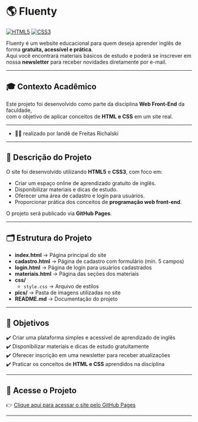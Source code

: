 # 🌎 Fluenty

[![HTML5](https://img.shields.io/badge/HTML5-E34F26?style=for-the-badge&logo=html5&logoColor=white)]()
[![CSS3](https://img.shields.io/badge/CSS3-1572B6?style=for-the-badge&logo=css3&logoColor=white)]()


Fluenty é um website educacional para quem deseja aprender inglês de forma **gratuita, acessível e prática**.  
Aqui você encontrará materiais básicos de estudo e poderá se inscrever em nossa **newsletter** para receber novidades diretamente por e-mail.  

---

## 🎓 Contexto Acadêmico
Este projeto foi desenvolvido como parte da disciplina **Web Front-End** da faculdade,  
com o objetivo de aplicar conceitos de **HTML e CSS** em um site real.

---

- 👩‍🎓 realizado por Iandê de Freitas Richalski

---

## 📖 Descrição do Projeto
O site foi desenvolvido utilizando **HTML5** e **CSS3**, com foco em:  
- Criar um espaço online de aprendizado gratuito de inglês.  
- Disponibilizar materiais e dicas de estudo.  
- Oferecer uma área de cadastro e login para usuários.  
- Proporcionar prática dos conceitos de **programação web front-end**.  

O projeto será publicado via **GitHub Pages**.  

---

## 🗂 Estrutura do Projeto

- **index.html** → Página principal do site  
- **cadastro.html** → Página de cadastro com formulário (mín. 5 campos)  
- **login.html** → Página de login para usuários cadastrados
- **materiais.html** → Página das seções dos materiais  
- **css/**
  - `style.css` → Arquivo de estilos  
- **pics/** → Pasta de imagens utilizadas no site  
- **README.md** → Documentação do projeto  

---

## 🎯 Objetivos
✔️ Criar uma plataforma simples e acessível de aprendizado de inglês  
✔️ Disponibilizar materiais e dicas de estudo gratuitamente  
✔️ Oferecer inscrição em uma newsletter para receber atualizações  
✔️ Praticar os conceitos de **HTML e CSS** aprendidos na disciplina  

---

## 🚀 Acesse o Projeto
👉 [Clique aqui para acessar o site pelo GitHub Pages]()  

---

